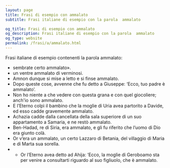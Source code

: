 ```yaml
---
layout: page
title: Frasi di esempio con ammalato 
subtitle: Frasi italiane di esempio con la parola  ammalato

og_title: Frasi di esempio con ammalato 
og_description: Frasi italiane di esempio con la parola  ammalato
og_type: website
permalink: /frasi/a/ammalato.html
---
```


Frasi italiane di esempio contenenti la parola ammalato:


- sembrate certo ammalato».
- un ventre ammalato di verminosi.
- Amnon dunque si mise a letto e si finse ammalato.
- Dopo queste cose, avvenne che fu detto a Giuseppe: ‘Ecco, tuo padre è ammalato’.
- Non ho niente a che vedere con questa grana e con quel giocoliere; anch'io sono ammalato.
- E l’Eterno colpì il bambino che la moglie di Uria avea partorito a Davide, ed esso cadde gravemente ammalato.
- Achazia cadde dalla cancellata della sala superiore di un suo appartamento a Samaria, e ne restò ammalato.
- Ben-Hadad, re di Siria, era ammalato, e gli fu riferito che l’uomo di Dio era giunto colà.
- Or v’era un ammalato, un certo Lazzaro di Betania, del villaggio di Maria e di Marta sua sorella.
- - Or l’Eterno avea detto ad Ahija: ‘Ecco, la moglie di Geroboamo sta per venire a consultarti riguardo al suo figliuolo, che è ammalato.
